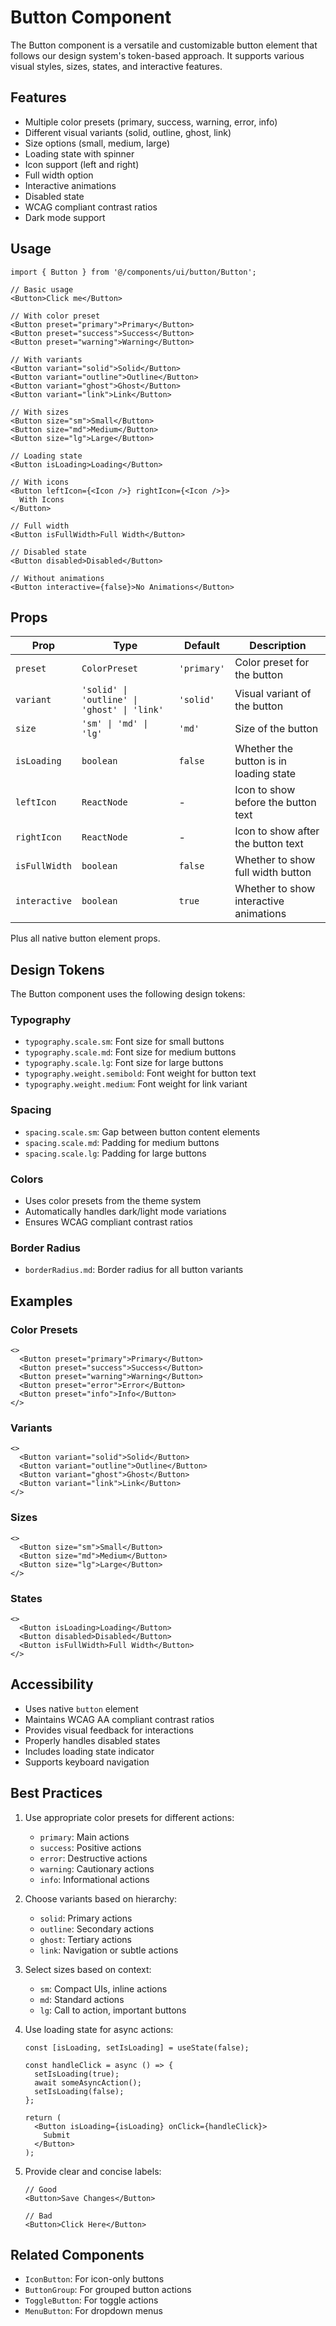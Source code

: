 # Button Component

The Button component is a versatile and customizable button element that follows our design system's token-based approach. It supports various visual styles, sizes, states, and interactive features.

## Features

- Multiple color presets (primary, success, warning, error, info)
- Different visual variants (solid, outline, ghost, link)
- Size options (small, medium, large)
- Loading state with spinner
- Icon support (left and right)
- Full width option
- Interactive animations
- Disabled state
- WCAG compliant contrast ratios
- Dark mode support

## Usage

```tsx
import { Button } from '@/components/ui/button/Button';

// Basic usage
<Button>Click me</Button>

// With color preset
<Button preset="primary">Primary</Button>
<Button preset="success">Success</Button>
<Button preset="warning">Warning</Button>

// With variants
<Button variant="solid">Solid</Button>
<Button variant="outline">Outline</Button>
<Button variant="ghost">Ghost</Button>
<Button variant="link">Link</Button>

// With sizes
<Button size="sm">Small</Button>
<Button size="md">Medium</Button>
<Button size="lg">Large</Button>

// Loading state
<Button isLoading>Loading</Button>

// With icons
<Button leftIcon={<Icon />} rightIcon={<Icon />}>
  With Icons
</Button>

// Full width
<Button isFullWidth>Full Width</Button>

// Disabled state
<Button disabled>Disabled</Button>

// Without animations
<Button interactive={false}>No Animations</Button>
```

## Props

| Prop          | Type                                        | Default     | Description                            |
| ------------- | ------------------------------------------- | ----------- | -------------------------------------- |
| `preset`      | `ColorPreset`                               | `'primary'` | Color preset for the button            |
| `variant`     | `'solid' \| 'outline' \| 'ghost' \| 'link'` | `'solid'`   | Visual variant of the button           |
| `size`        | `'sm' \| 'md' \| 'lg'`                      | `'md'`      | Size of the button                     |
| `isLoading`   | `boolean`                                   | `false`     | Whether the button is in loading state |
| `leftIcon`    | `ReactNode`                                 | -           | Icon to show before the button text    |
| `rightIcon`   | `ReactNode`                                 | -           | Icon to show after the button text     |
| `isFullWidth` | `boolean`                                   | `false`     | Whether to show full width button      |
| `interactive` | `boolean`                                   | `true`      | Whether to show interactive animations |

Plus all native button element props.

## Design Tokens

The Button component uses the following design tokens:

### Typography

- `typography.scale.sm`: Font size for small buttons
- `typography.scale.md`: Font size for medium buttons
- `typography.scale.lg`: Font size for large buttons
- `typography.weight.semibold`: Font weight for button text
- `typography.weight.medium`: Font weight for link variant

### Spacing

- `spacing.scale.sm`: Gap between button content elements
- `spacing.scale.md`: Padding for medium buttons
- `spacing.scale.lg`: Padding for large buttons

### Colors

- Uses color presets from the theme system
- Automatically handles dark/light mode variations
- Ensures WCAG compliant contrast ratios

### Border Radius

- `borderRadius.md`: Border radius for all button variants

## Examples

### Color Presets

```tsx
<>
  <Button preset="primary">Primary</Button>
  <Button preset="success">Success</Button>
  <Button preset="warning">Warning</Button>
  <Button preset="error">Error</Button>
  <Button preset="info">Info</Button>
</>
```

### Variants

```tsx
<>
  <Button variant="solid">Solid</Button>
  <Button variant="outline">Outline</Button>
  <Button variant="ghost">Ghost</Button>
  <Button variant="link">Link</Button>
</>
```

### Sizes

```tsx
<>
  <Button size="sm">Small</Button>
  <Button size="md">Medium</Button>
  <Button size="lg">Large</Button>
</>
```

### States

```tsx
<>
  <Button isLoading>Loading</Button>
  <Button disabled>Disabled</Button>
  <Button isFullWidth>Full Width</Button>
</>
```

## Accessibility

- Uses native `button` element
- Maintains WCAG AA compliant contrast ratios
- Provides visual feedback for interactions
- Properly handles disabled states
- Includes loading state indicator
- Supports keyboard navigation

## Best Practices

1. Use appropriate color presets for different actions:

   - `primary`: Main actions
   - `success`: Positive actions
   - `error`: Destructive actions
   - `warning`: Cautionary actions
   - `info`: Informational actions

2. Choose variants based on hierarchy:

   - `solid`: Primary actions
   - `outline`: Secondary actions
   - `ghost`: Tertiary actions
   - `link`: Navigation or subtle actions

3. Select sizes based on context:

   - `sm`: Compact UIs, inline actions
   - `md`: Standard actions
   - `lg`: Call to action, important buttons

4. Use loading state for async actions:

   ```tsx
   const [isLoading, setIsLoading] = useState(false);

   const handleClick = async () => {
     setIsLoading(true);
     await someAsyncAction();
     setIsLoading(false);
   };

   return (
     <Button isLoading={isLoading} onClick={handleClick}>
       Submit
     </Button>
   );
   ```

5. Provide clear and concise labels:

   ```tsx
   // Good
   <Button>Save Changes</Button>

   // Bad
   <Button>Click Here</Button>
   ```

## Related Components

- `IconButton`: For icon-only buttons
- `ButtonGroup`: For grouped button actions
- `ToggleButton`: For toggle actions
- `MenuButton`: For dropdown menus
